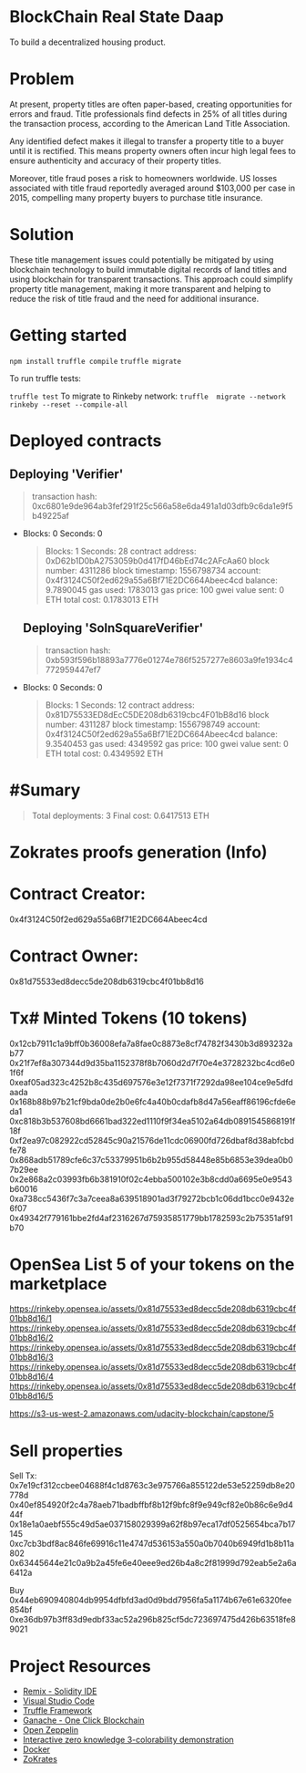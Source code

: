 # BlockChain Real State Daap

To  build a decentralized housing product. 


# Problem 
At present, property titles are often paper-based, creating opportunities for errors and fraud. Title professionals find defects in 25% of all titles during the transaction process, according to the American Land Title Association.

Any identified defect makes it illegal to transfer a property title to a buyer until it is rectified. This means property owners often incur high legal fees to ensure authenticity and accuracy of their property titles.

Moreover, title fraud poses a risk to homeowners worldwide. US losses associated with title fraud reportedly averaged around $103,000 per case in 2015, compelling many property buyers to purchase title insurance.
# Solution

These title management issues could potentially be mitigated by using blockchain technology to build immutable digital records of land titles and using blockchain for transparent transactions. This approach could simplify property title management, making it more transparent and helping to reduce the risk of title fraud and the need for additional insurance.

# Getting started
`npm install`
`truffle compile`
`truffle migrate`

To run truffle tests:

`truffle test`
 To migrate to Rinkeby network:
 `truffle  migrate --network rinkeby --reset --compile-all`
 # Deployed contracts

 Deploying 'Verifier'
   --------------------
   > transaction hash:    0xc6801e9de964ab3fef291f25c566a58e6da491a1d03dfb9c6da1e9f5b49225af
- Blocks: 0            Seconds: 0
   > Blocks: 1            Seconds: 28
   > contract address:    0xD62b1D0bA2753059b0d417fD46bEd74c2AFcAa60
   > block number:        4311286
   > block timestamp:     1556798734
   > account:             0x4f3124C50f2ed629a55a6Bf71E2DC664Abeec4cd
   > balance:             9.7890045
   > gas used:            1783013
   > gas price:           100 gwei
   > value sent:          0 ETH
   > total cost:          0.1783013 ETH


   Deploying 'SolnSquareVerifier'
   ------------------------------
   > transaction hash:    0xb593f596b18893a7776e01274e786f5257277e8603a9fe1934c4772959447ef7
- Blocks: 0            Seconds: 0
   > Blocks: 1            Seconds: 12
   > contract address:    0x81D75533ED8dEcC5DE208db6319cbc4F01bB8d16
   > block number:        4311287
   > block timestamp:     1556798749
   > account:             0x4f3124C50f2ed629a55a6Bf71E2DC664Abeec4cd
   > balance:             9.3540453
   > gas used:            4349592
   > gas price:           100 gwei
   > value sent:          0 ETH
   > total cost:          0.4349592 ETH

#Sumary
=======
> Total deployments:   3
> Final cost:          0.6417513 ETH




# Zokrates proofs generation (Info)


# Contract Creator: 
0x4f3124C50f2ed629a55a6Bf71E2DC664Abeec4cd

# Contract Owner:
0x81d75533ed8decc5de208db6319cbc4f01bb8d16

# Tx# Minted Tokens (10 tokens)
0x12cb7911c1a9bff0b36008efa7a8fae0c8873e8cf74782f3430b3d893232ab77
0x21f7ef8a307344d9d35ba1152378f8b7060d2d7f70e4e3728232bc4cd6e01f6f
0xeaf05ad323c4252b8c435d697576e3e12f7371f7292da98ee104ce9e5dfdaada
0x168b88b97b21cf9bda0de2b0e6fc4a40b0cdafb8d47a56eaff86196cfde6eda1
0xc818b3b537608bd6661bad322ed1110f9f34ea5102a64db0891545868191f18f
0xf2ea97c082922cd52845c90a21576de11cdc06900fd726dbaf8d38abfcbdfe78
0x868adb51789cfe6c37c53379951b6b2b955d58448e85b6853e39dea0b07b29ee
0x2e868a2c03993fb6b381910f02c4ebba500102e3b8cdd0a6695e0e9543b60016
0xa738cc5436f7c3a7ceea8a639518901ad3f79272bcb1c06dd1bcc0e9432e6f07
0x49342f779161bbe2fd4af2316267d75935851779bb1782593c2b75351af91b70

# OpenSea List 5 of your tokens on the marketplace
https://rinkeby.opensea.io/assets/0x81d75533ed8decc5de208db6319cbc4f01bb8d16/1
https://rinkeby.opensea.io/assets/0x81d75533ed8decc5de208db6319cbc4f01bb8d16/2
https://rinkeby.opensea.io/assets/0x81d75533ed8decc5de208db6319cbc4f01bb8d16/3
https://rinkeby.opensea.io/assets/0x81d75533ed8decc5de208db6319cbc4f01bb8d16/4
https://rinkeby.opensea.io/assets/0x81d75533ed8decc5de208db6319cbc4f01bb8d16/5

https://s3-us-west-2.amazonaws.com/udacity-blockchain/capstone/5
# Sell properties
Sell
Tx: 
0x7e19cf312ccbee04688f4c1d8763c3e975766a855122de53e52259db8e20778d 
0x40ef854920f2c4a78aeb71badbffbf8b12f9bfc8f9e949cf82e0b86c6e9d444f 
0x18e1a0aebf555c49d5ae037158029399a62f8b97eca17df0525654bca7b17145 
0xc7cb3bdf8ac846fe69916c11e4747d536153a550a0b7040b6949fd1b8b11a802 
0x63445644e21c0a9b2a45fe6e40eee9ed26b4a8c2f81999d792eab5e2a6a6412a

Buy
0x44eb690940804db9954dfbfd3ad0d9bdd7956fa5a1174b67e61e6320fee854bf
0xe36db97b3ff83d9edbf33ac52a296b825cf5dc723697475d426b63518fe89021

# Project Resources

* [Remix - Solidity IDE](https://remix.ethereum.org/)
* [Visual Studio Code](https://code.visualstudio.com/)
* [Truffle Framework](https://truffleframework.com/)
* [Ganache - One Click Blockchain](https://truffleframework.com/ganache)
* [Open Zeppelin ](https://openzeppelin.org/)
* [Interactive zero knowledge 3-colorability demonstration](http://web.mit.edu/~ezyang/Public/graph/svg.html)
* [Docker](https://docs.docker.com/install/)
* [ZoKrates](https://github.com/Zokrates/ZoKrates)
